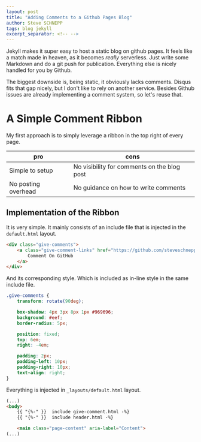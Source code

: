 ```yaml
---
layout: post
title: "Adding Comments to a Github Pages Blog"
author: Steve SCHNEPP
tags: blog jekyll
excerpt_separator: <!-- -->
---
```


Jekyll makes it super easy to host a static blog on github pages. It feels like
a match made in heaven, as it becomes _really_ serverless. Just write some
Markdown and do a git push for publication. Everything else is nicely handled
for you by Github.

The biggest downside is, being static, it obviously lacks comments. Disqus fits
that gap nicely, but I don't like to rely on another service. Besides Github
issues are already implementing a comment system, so let's reuse that.

<!-- -->

# A Simple Comment Ribbon

My first approach is to simply leverage a ribbon in the top right of every
page.

| pro | cons |
|-----|------|
| Simple to setup | No visibility for comments on the blog post |
| No posting overhead | No guidance on how to write comments  |

## Implementation of the Ribbon

It is very simple. It mainly consists of an include file that is injected in the `default.html` layout.


```html
<div class="give-comments">
	<a class="give-comment-links" href="https://github.com/steveschnepp/blog.pwkf.org/issues">
		Comment On GitHub
	</a>
</div>
```

And its corresponding style. Which is included as in-line style in the same include file.

```css
.give-comments {
	transform: rotate(90deg);

	box-shadow: 4px 3px 8px 1px #969696;
	background: #eef;
	border-radius: 5px;

	position: fixed;
	top: 6em;
	right: -4em;

	padding: 2px;
	padding-left: 10px;
	padding-right: 10px;
	text-align: right;
}
```

Everything is injected in `_layouts/default.html` layout.

```html
(...)
<body>
	{{ "{%-" }}  include give-comment.html -%}
	{{ "{%-" }}  include header.html -%}

	<main class="page-content" aria-label="Content">
(...)
```

